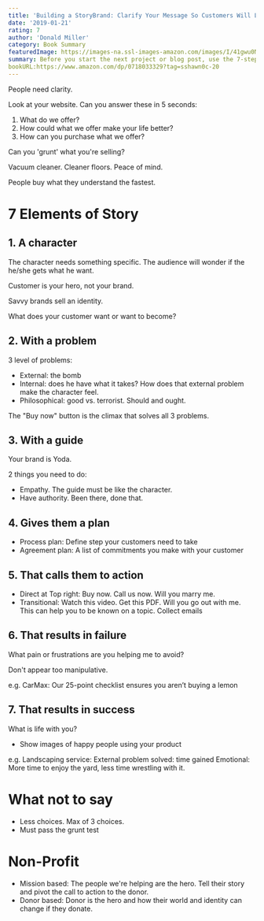 ```yaml
---
title: 'Building a StoryBrand: Clarify Your Message So Customers Will Listen'
date: '2019-01-21'
rating: 7
author: 'Donald Miller'
category: Book Summary
featuredImage: https://images-na.ssl-images-amazon.com/images/I/41gwu0NcCrL._SX326_BO1,204,203,200_.jpg
summary: Before you start the next project or blog post, use the 7-step process to create a 'BrandScript.' Everything from your marketing campaign to your website should come out from one of these 7 buckets.
bookURL:https://www.amazon.com/dp/0718033329?tag=sshawn0c-20
---
```

People need clarity.

Look at your website. Can you answer these in 5 seconds:

1. What do we offer?
2. How could what we offer make your life better?
3. How can you purchase what we offer?

Can you 'grunt' what you're selling?

Vacuum cleaner. Cleaner floors. Peace of mind.

People buy what they understand the fastest.

# 7 Elements of Story

## 1. A character

The character needs something specific. The audience will wonder if the he/she gets what he want.

Customer is your hero, not your brand.

Savvy brands sell an identity.

What does your customer want or want to become?

## 2. With a problem

3 level of problems:

- External: the bomb
- Internal: does he have what it takes? How does that external problem make the character feel.
- Philosophical: good vs. terrorist. Should and ought.

The "Buy now" button is the climax that solves all 3 problems.

## 3. With a guide

Your brand is Yoda.

2 things you need to do:

- Empathy. The guide must be like the character.
- Have authority. Been there, done that.

## 4. Gives them a plan

- Process plan: Define step your customers need to take
- Agreement plan: A list of commitments you make with your customer

## 5. That calls them to action

- Direct at Top right: Buy now. Call us now. Will you marry me.
- Transitional: Watch this video. Get this PDF. Will you go out with me. This can help you to be known on a topic. Collect emails

## 6. That results in failure

What pain or frustrations are you helping me to avoid?

Don't appear too manipulative.

e.g. CarMax: Our 25-point checklist ensures you aren’t buying a lemon

## 7. That results in success

What is life with you?

- Show images of happy people using your product

e.g. Landscaping service:
External problem solved: time gained
Emotional: More time to enjoy the yard, less time wrestling with it.

# What not to say

- Less choices. Max of 3 choices.
- Must pass the grunt test

# Non-Profit

- Mission based: The people we're helping are the hero. Tell their story and pivot the call to action to the donor.
- Donor based: Donor is the hero and how their world and identity can change if they donate.
